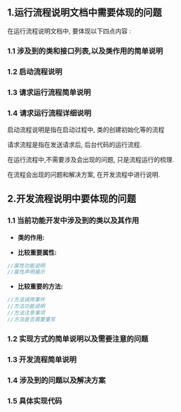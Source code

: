 ## 1.运行流程说明文档中需要体现的问题

在运行流程说明文档中, 要体现以下四点内容 :

### 1.1 涉及到的类和接口列表,以及类作用的简单说明

### 1.2 启动流程说明

### 1.3 请求运行流程简单说明

### 1.4 请求运行流程详细说明



启动流程说明是指在启动过程中, 类的创建初始化等的流程

请求流程是指在发送请求后, 后台代码的运行流程.



在运行流程中,不需要涉及会出现的问题, 只是流程运行的梳理. 

在流程会出现的问题和解决方案, 在开发流程中进行说明.



## 2.开发流程说明中要体现的问题

### 1.1 当前功能开发中涉及到的类以及其作用

- **类的作用:**

- **比较重要属性:**

```java
//属性功能说明
//属性声明展示
```



- **比较重要的方法:**

```java
//方法调用事件
//方法功能说明
//方法注意事项
//方法是否需要重写
```



### 1.2 实现方式的简单说明以及需要注意的问题

### 1.3 开发流程简单说明

### 1.4 涉及到的问题以及解决方案

### 1.5 具体实现代码








